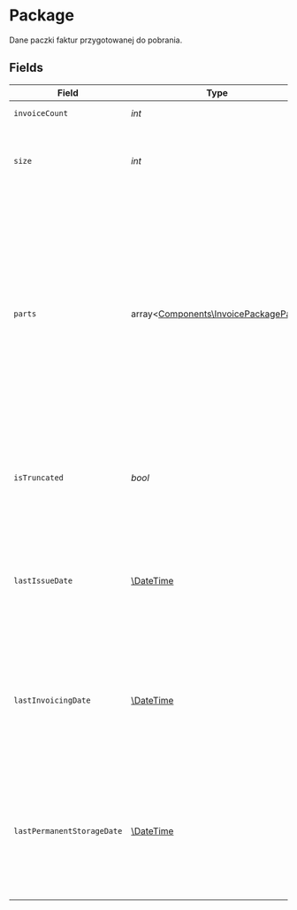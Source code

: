 # Package

Dane paczki faktur przygotowanej do pobrania.


## Fields

| Field                                                                                                                                                                                                                                                                                          | Type                                                                                                                                                                                                                                                                                           | Required                                                                                                                                                                                                                                                                                       | Description                                                                                                                                                                                                                                                                                    |
| ---------------------------------------------------------------------------------------------------------------------------------------------------------------------------------------------------------------------------------------------------------------------------------------------- | ---------------------------------------------------------------------------------------------------------------------------------------------------------------------------------------------------------------------------------------------------------------------------------------------- | ---------------------------------------------------------------------------------------------------------------------------------------------------------------------------------------------------------------------------------------------------------------------------------------------- | ---------------------------------------------------------------------------------------------------------------------------------------------------------------------------------------------------------------------------------------------------------------------------------------------- |
| `invoiceCount`                                                                                                                                                                                                                                                                                 | *int*                                                                                                                                                                                                                                                                                          | :heavy_check_mark:                                                                                                                                                                                                                                                                             | Łączna liczba faktur w paczce.                                                                                                                                                                                                                                                                 |
| `size`                                                                                                                                                                                                                                                                                         | *int*                                                                                                                                                                                                                                                                                          | :heavy_check_mark:                                                                                                                                                                                                                                                                             | Rozmiar paczki w bajtach. Maksymalny rozmiar paczki to 1 GiB (1 073 741 824 bajtów).                                                                                                                                                                                                           |
| `parts`                                                                                                                                                                                                                                                                                        | array<[Components\InvoicePackagePart](../../Models/Components/InvoicePackagePart.md)>                                                                                                                                                                                                          | :heavy_check_mark:                                                                                                                                                                                                                                                                             | Lista dostępnych części paczki do pobrania. Każda część jest zaszyfrowana algorytmem AES-256-CBC z dopełnieniem PKCS#7, przy użyciu klucza symetrycznego przekazanego podczas inicjowania eksportu. Wyniki sortowane są rosnąco według typu daty przekazanej w `DateRange` przy inicjalizacji. |
| `isTruncated`                                                                                                                                                                                                                                                                                  | *bool*                                                                                                                                                                                                                                                                                         | :heavy_check_mark:                                                                                                                                                                                                                                                                             | Określa, czy wynik eksportu został ucięty z powodu przekroczenia limitu liczby faktur lub wielkości paczki.                                                                                                                                                                                    |
| `lastIssueDate`                                                                                                                                                                                                                                                                                | [\DateTime](https://www.php.net/manual/en/class.datetime.php)                                                                                                                                                                                                                                  | :heavy_minus_sign:                                                                                                                                                                                                                                                                             | Data wystawienia ostatniej faktury ujętej w paczce.<br/>Pole występuje wyłącznie wtedy, gdy paczka została ucięta i eksport był filtrowany po typie daty `Issue`.                                                                                                                              |
| `lastInvoicingDate`                                                                                                                                                                                                                                                                            | [\DateTime](https://www.php.net/manual/en/class.datetime.php)                                                                                                                                                                                                                                  | :heavy_minus_sign:                                                                                                                                                                                                                                                                             | Data przyjęcia ostatniej faktury ujętej w paczce.<br/>Pole występuje wyłącznie wtedy, gdy paczka została ucięta i eksport był filtrowany po typie daty `Invoicing`.                                                                                                                            |
| `lastPermanentStorageDate`                                                                                                                                                                                                                                                                     | [\DateTime](https://www.php.net/manual/en/class.datetime.php)                                                                                                                                                                                                                                  | :heavy_minus_sign:                                                                                                                                                                                                                                                                             | Data trwałego zapisu ostatniej faktury ujętej w paczce.<br/>Pole występuje wyłącznie wtedy, gdy paczka została ucięta i eksport był filtrowany po typie daty `PermanentStorage`.                                                                                                               |